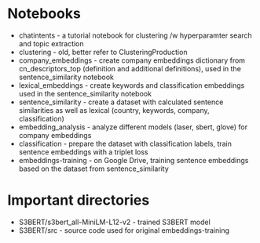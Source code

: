 # Notebooks
- chatintents - a tutorial notebook for clustering /w hyperparamter search and topic extraction
- clustering - old, better refer to ClusteringProduction
- company_embeddings - create company embeddings dictionary from cn_descriptors_top (definition and additional definitions), used in the sentence_similarity notebook
- lexical_embeddings - create keywords and classification embeddings used in the sentence_similarity notebook
- sentence_similarity - create a dataset with calculated sentence similarities as well as lexical (country, keywords, company, classification)
- embedding_analysis - analyze different models (laser, sbert, glove) for company embeddings 
- classification - prepare the dataset with classification labels, train sentence embeddings with a triplet loss
- embeddings-training - on Google Drive, training sentence embeddings based on the dataset from sentence_similarity

# Important directories
- S3BERT/s3bert_all-MiniLM-L12-v2 - trained S3BERT model
- S3BERT/src - source code used for original embeddings-training